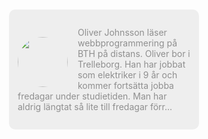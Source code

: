 <div style="background-color: #eeeeee; overflow: auto; border-radius: 10px; color: rgba(0, 0, 0, 0.4); padding: 1em; max-width: 400px; margin: 50px 100px" markdown=1>
<img src="img/me-small.jpg" style="float: left; width: 80px; height: 80px; margin-right: 16px; border-radius: 50%; margin-top: 30px">

Oliver Johnsson läser webbprogrammering på BTH på distans.
Oliver bor i Trelleborg.
Han har jobbat som elektriker i 9 år och kommer fortsätta jobba fredagar under studietiden.
Man har aldrig längtat så lite till fredagar förr...

</div>
